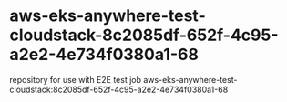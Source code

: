 # aws-eks-anywhere-test-cloudstack-8c2085df-652f-4c95-a2e2-4e734f0380a1-68
repository for use with E2E test job aws-eks-anywhere-test-cloudstack:8c2085df-652f-4c95-a2e2-4e734f0380a1-68
